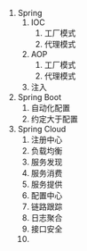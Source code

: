 1. Spring
   1. IOC
      1. 工厂模式
      2. 代理模式
   2. AOP
      1. 工厂模式
      2. 代理模式
   3. 注入
2. Spring Boot
   1. 自动化配置
   2. 约定大于配置
3. Spring Cloud
   1. 注册中心
   2. 负载均衡
   3. 服务发现
   4. 服务消费
   5. 服务提供
   6. 配置中心
   7. 链路跟踪
   8. 日志聚合
   9. 接口安全
   10. 